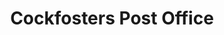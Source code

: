 ---
title: "Cockfosters Post Office"
url: /cockfosters/cockfosters-post-office/
shop: Schreibwaren
---